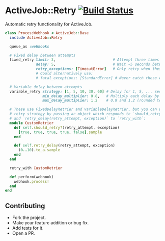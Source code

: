 ActiveJob::Retry [![Build Status](https://travis-ci.org/gocardless/activejob-retry.svg?branch=master)](https://travis-ci.org/gocardless/activejob-retry)
================

Automatic retry functionality for ActiveJob.

```ruby
class ProcessWebhook < ActiveJob::Base
  include ActiveJob::Retry

  queue_as :webhooks

  # Fixed delay between attempts
  fixed_retry limit: 3,                          # Attempt three times and then raise (default: 1)
              delay: 5,                          # Wait ~5 seconds between attempts (default: 0)
              retry_exceptions: [TimeoutError]   # Only retry when these errors are raised (default: all)
              # Could alternatively use:
              # fatal_exceptions: [StandardError] # Never catch these errors (default: none)

  # Variable delay between attempts
  variable_retry strategy: [1, 5, 10, 30, 60] # Delay for 1, 5, ... seconds between subsequent retries
                 min_delay_multiplier: 0.8,   # Multiply each delay by a random number between
                 max_delay_multiplier: 1.2    # 0.8 and 1.2 (rounded to nearest second)

  # These use FixedDelayRetrier and VariableDelayRetrier, but you can use a custom
  # retry strategy by passing an object which responds to `should_retry?(retry_attempt, exception)`,
  # and `retry_delay(retry_attempt, exception)` to `retry_with`:
  module CustomRetrier
    def self.should_retry?(retry_attempt, exception)
      [true, true, true, true, false].sample
    end

    def self.retry_delay(retry_attempt, exception)
      (0..10).to_a.sample
    end
  end

  retry_with CustomRetrier

  def perform(webhook)
    webhook.process!
  end
end
```

Contributing
------------

  * Fork the project.
  * Make your feature addition or bug fix.
  * Add tests for it.
  * Open a PR.
